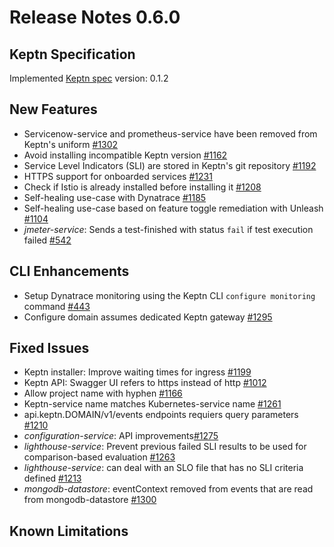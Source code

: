 # Release Notes 0.6.0

## Keptn Specification

Implemented [Keptn spec](https://github.com/keptn/spec/tree/0.1.2) version: 0.1.2

## New Features
- Servicenow-service and prometheus-service have been removed from Keptn's uniform [#1302](https://github.com/keptn/keptn/issues/1302)
- Avoid installing incompatible Keptn version [#1162](https://github.com/keptn/keptn/issues/1162)
- Service Level Indicators (SLI) are stored in Keptn's git repository [#1192](https://github.com/keptn/keptn/issues/1192)
- HTTPS support for onboarded services [#1231](https://github.com/keptn/keptn/issues/1231)
- Check if Istio is already installed before installing it [#1208](https://github.com/keptn/keptn/issues/1208)
- Self-healing use-case with Dynatrace [#1185](https://github.com/keptn/keptn/issues/1185)
- Self-healing use-case based on feature toggle remediation with Unleash [#1104](https://github.com/keptn/keptn/issues/1104)
- *jmeter-service*: Sends a test-finished with status `fail` if test execution failed [#542](https://github.com/keptn/keptn/issues/542)

## CLI Enhancements
- Setup Dynatrace monitoring using the Keptn CLI `configure monitoring` command [#443](https://github.com/keptn/keptn/issues/443)
- Configure domain assumes dedicated Keptn gateway [#1295](https://github.com/keptn/keptn/issues/1295)

## Fixed Issues
- Keptn installer: Improve waiting times for ingress [#1199](https://github.com/keptn/keptn/issues/1199)
- Keptn API: Swagger UI refers to https instead of http [#1012](https://github.com/keptn/keptn/issues/1012)
- Allow project name with hyphen [#1166](https://github.com/keptn/keptn/issues/1166)
- Keptn-service name matches Kubernetes-service name [#1261](https://github.com/keptn/keptn/issues/1261)
- api.keptn.DOMAIN/v1/events endpoints requiers query parameters [#1210](https://github.com/keptn/keptn/issues/1210)
- *configuration-service*: API improvements[#1275](https://github.com/keptn/keptn/issues/1275)
- *lighthouse-service*: Prevent previous failed SLI results to be used for comparison-based evaluation [#1263](https://github.com/keptn/keptn/issues/1263)
- *lighthouse-service*: can deal with an SLO file that has no SLI criteria defined [#1213](https://github.com/keptn/keptn/issues/1213)
- *mongodb-datastore*: eventContext removed from events that are read from mongodb-datastore [#1300](https://github.com/keptn/keptn/issues/1300)

## Known Limitations
